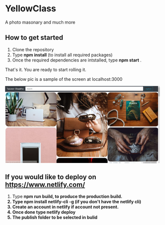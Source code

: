 # YellowClass
A photo masonary and much more

## How to get started
1. Clone the repository
2. Type <b> npm install </b> (to install all required packages)
3. Once the required dependencies are intstalled, type <b> npm start </b>.

That's it. You are ready to start rolling it.

The below pic is a sample of the screen at localhost:3000

<img src="https://raw.githubusercontent.com/Athira2199/YellowClass/main/Demo.JPG" >

## If you would like to deploy on https://www.netlify.com/

1. Type <b> npm run build, to produce the production build.
2. Type <b> npm install netlify-cli -g </b> (if you don't have the netlify cli)
3. Create an account in netlify if account not present.
4. Once done type <b> netlify deploy </b>
5. The publish folder to be selected in <b> bulid </b>



